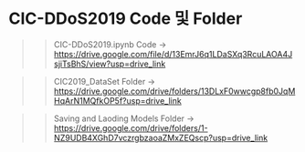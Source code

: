 # CIC-DDoS2019 Code 및 Folder

>> CIC-DDoS2019.ipynb Code
→ https://drive.google.com/file/d/13EmrJ6q1LDaSXq3RcuLAOA4JsjiTsBhS/view?usp=drive_link

>> CIC2019_DataSet Folder
→ https://drive.google.com/drive/folders/13DLxF0wwcgp8fb0JqMHqArN1MQfkOP5f?usp=drive_link

>> Saving and Laoding Models Folder
→ https://drive.google.com/drive/folders/1-NZ9UDB4XGhD7vczrgbzaoaZMxZEQscp?usp=drive_link
